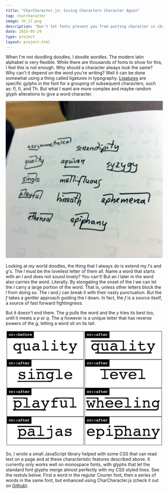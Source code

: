 ```yaml
---
title: "CharCharacter.js: Giving Characters Character Again"
tag: charcharacter
image: th_17.png
description: "Don't let fonts prevent you from putting character in characters. Add some lines with CharCharacter.js."
date: 2015-05-29
type: project
layout: project.html
---
```


When I'm not doodling doodles, I doodle wordles. The modern latin alphabet is very flexible. While there are thousands of fonts to show for this, I feel this is not enough. Why should a character always look the same? Why can't it depend on the word you're writing? Well it can be done somewhat using a thing called ligatures in typography. [Ligatures](http://www.webdesign.org/photoshop/text-effects/typography-tutorial-a-primer-on-ligatures.20379.html) are specific gylphs in the font for a grouping of subsequent characters, such as: fl, fi, and Th. But what I want are more complex and maybe random glyph alterations to give a word character.

![charcharacter-drawing](/img/projects/charcharacter/belined-up.jpg)

Looking at my world doodles, the thing that I always do is extend my *l*'s and *g*'s. The *l* must be the loveliest letter of them all. Name a word that starts with an *l* and does not sound lovely? You can't! But an *l* later in the word also carries the word. Literally. By elongating the onset of the *l* we can let the *l* carry a large portion of the word. That is, unless other letters block the *l* from doing so. The *i* and *j* can break it with their nasty punctuation. But the *f* takes a gentler approach guiding the *l* down. In fact, the *f* is a source itself, a source of fast forward fightingness.

But it doesn't end there. The *g* pulls the word and the *y* tries its best too, until it meets a *p* or *q*. The *q* however is a unique letter that has reverse powers of the *g*, letting a word sit on its tail.

![charcharacter-output](/img/projects/charcharacter/charcharacter-output.png)

So, I wrote a small JavaScript library helped with some CSS that can read text on a page and at these characteristic features described above. It currently only works well on monospace fonts, with glyphs that let the standard font glyphs merge almost perfectly with my CSS styled lines. See the restuls below. First a word in the regular Courier font, then a series of words in the same font, but enhanced using CharCharacter.js (check it out on [Github](https://github.com/olafjanssen/charcharacter)).

